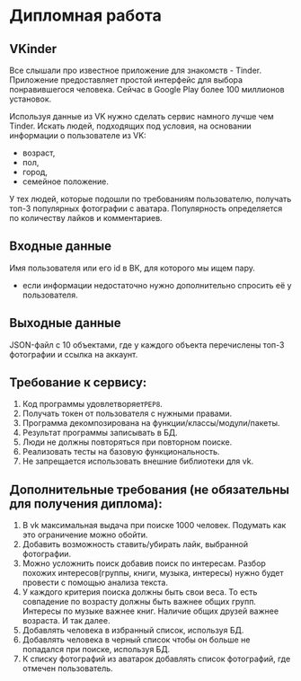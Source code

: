 # Дипломная работа


## VKinder
Все слышали про известное приложение для знакомств - Tinder. Приложение 
предоставляет простой интерфейс для выбора понравившегося человека. 
Сейчас в Google Play более 100 миллионов установок.

Используя данные из VK нужно сделать сервис намного лучше чем Tinder. 
Искать людей, подходящих под условия, на основании информации о пользователе из VK:
- возраст,
- пол,
- город,
- семейное положение.

У тех людей, которые подошли по требованиям пользователю, получать топ-3 
популярных фотографии с аватара. Популярность определяется по количеству 
лайков и комментариев.

## Входные данные
Имя пользователя или его id в ВК, для которого мы ищем пару.
- если информации недостаточно нужно дополнительно спросить её у пользователя.

## Выходные данные
JSON-файл с 10 объектами, где у каждого объекта перечислены топ-3 фотографии 
и ссылка на аккаунт.

## Требование к сервису:
1. Код программы удовлетворяет`PEP8`.
2. Получать токен от пользователя с нужными правами.
3. Программа декомпозирована на функции/классы/модули/пакеты.
4. Результат программы записывать в БД.
5. Люди не должны повторяться при повторном поиске.
6. Реализовать тесты на базовую функциональность.
7. Не запрещается использовать внешние библиотеки для vk.

## Дополнительные требования (не обязательны для получения диплома):
1. В vk максимальная выдача при поиске 1000 человек. Подумать как это 
ограничение можно обойти.
2. Добавить возможность ставить/убирать лайк, выбранной фотографии.
3. Можно усложнить поиск добавив поиск по интересам. Разбор похожих 
интересов(группы, книги, музыка, интересы) нужно будет провести с помощью 
анализа текста.
4. У каждого критерия поиска должны быть свои веса. То есть совпадение по 
возрасту должны быть важнее общих групп. Интересы по музыке важнее книг. 
Наличие общих друзей важнее возраста. И так далее.
5. Добавлять человека в избранный список, используя БД.
6. Добавлять человека в черный список чтобы он больше не попадался при поиске, 
используя БД.
7. К списку фотографий из аватарок добавлять список фотографий, 
где отмечен пользователь.